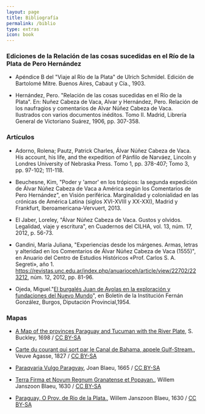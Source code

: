```yaml
---
layout: page
title: Bibliografía
permalink: /biblio
type: extras
icon: book
---
```


### Ediciones de la Relación de las cosas sucedidas en el Río de la Plata de Pero Hernández

* Apéndice B del "Viaje al Río de la Plata" de Ulrich Schmídel. Edición de Bartolomé Mitre. Buenos Aires, Cabaut y Cía., 1903.

* Hernández, Pero. "Relación de las cosas sucedidas en el Río de la Plata". En: Nuñez Cabeza de Vaca, Alvar y Hernández, Pero. Relación de los naufragios y comentarios de Alvar Núñez Cabeza de Vaca.  Ilustrados con varios documentos inéditos. Tomo II. Madrid, Librería General de Victoriano Suárez, 1906, pp. 307-358.
 

### Artículos

* Adorno, Rolena; Pautz, Patrick Charles, Álvar Núñez Cabeza de Vaca. His account, his life, and the expedition of Pánfilo de Narváez, Lincoln y Londres University of Nebraska Press. Tomo 1, pp. 378-407; Tomo 3, pp. 97-102; 111-118.

* Beuchesne, Kim, "Poder y 'amor' en los trópicos: la segunda expedición de Álvar Núñez Cabeza de Vaca a América según los Comentarios de Pero Hernández", en Visión periférica. Marginalidad y colonialidad en las crónicas de América Latina (siglos XVI-XVIII y XX-XXI), Madrid y Frankfurt, Iberoamericana-Vervuert, 2013.

* El Jaber, Loreley, "Álvar Núñez Cabeza de Vaca. Gustos y olvidos. Legalidad, viaje y escritura", en Cuadernos del CILHA, vol. 13, núm. 17, 2012, p. 56-73.

* Gandini, María Juliana, "Experiencias desde los márgenes. Armas, letras y alteridad en los Comentarios de Álvar Núñez Cabeza de Vaca (1555)", en Anuario del Centro de Estudios Históricos «Prof. Carlos S. A. Segreti», año 1. https://revistas.unc.edu.ar/index.php/anuarioceh/article/view/22702/223212, núm. 12, 2012, pp. 81-96.

* Ojeda, Miguel."[El burgalés Juan de Ayolas en la exploración y fundaciones del Nuevo Mundo](https://riubu.ubu.es/bitstream/handle/10259.4/1054/0211-8998_n127_p187-199.pdf?sequence=1)", en Boletín de la Institución Fernán González, Burgos, Diputación Provincial,1954.   

### Mapas

* <a href="https://www.wdl.org/en/item/235/view/1/4/" title="via World Digital Library">A Map of the provinces Paraguay and Tucuman with the River Plate</a>, S. Buckley, 1698 / <a href="https://creativecommons.org/licenses/by-sa/4.0">CC BY-SA</a>

* <a href="https://www.davidrumsey.com/luna/servlet/detail/RUMSEY~8~1~28209~1120441:Gulf-Stream-?sort=Pub_List_No_InitialSort%2CPub_Date%2CPub_List_No%2CSeries_No&qvq=q:canal%20de%20bahama;sort:Pub_List_No_InitialSort%2CPub_Date%2CPub_List_No%2CSeries_No;lc:RUMSEY~8~1&mi=0&trs=1" title="via David Rumsay">Carte du courant qui sort par le Canal de Bahama, appele Gulf-Stream.</a>, Veuve Agasse, 1827 / <a href="https://creativecommons.org/licenses/by-sa/4.0">CC BY-SA</a>

* <a href="https://www.davidrumsey.com/luna/servlet/detail/RUMSEY~8~1~282896~90054401:Paraqvaria-Vulgo-Paragvay?sort=Pub_List_No_InitialSort%2CPub_Date%2CPub_List_No%2CSeries_No#" title="via David Rumsay">Paraqvaria Vulgo Paragvay</a>, Joan Blaeu, 1665 / <a href="https://creativecommons.org/licenses/by-sa/4.0">CC BY-SA</a>

* <a href="https://www.davidrumsey.com/luna/servlet/detail/RUMSEY~8~1~285997~90058515:Terra-Firma-et-Novum-Regnum-Granate?sort=Pub_List_No_InitialSort%2CPub_Date%2CPub_List_No%2CSeries_No&qvq=w4s:/when%2F1630;q:panama;sort:Pub_List_No_InitialSort%2CPub_Date%2CPub_List_No%2CSeries_No;lc:RUMSEY~8~1&mi=0&trs=1" title="via David Rumsay">Terra Firma et Novum Regnum Granatense et Popayan.</a>, Willem Janszoon Blaeu, 1630 / <a href="https://creativecommons.org/licenses/by-sa/4.0">CC BY-SA</a>

* <a href="https://www.davidrumsey.com/luna/servlet/detail/RUMSEY~8~1~286001~90058519:Paraguay|-O-Prov--de-Rio-de-la-Plat?sort=Pub_List_No_InitialSort%2CPub_Date%2CPub_List_No%2CSeries_No" title="via David Rumsay">Paraguay, O Prov. de Rio de la Plata.</a>, Willem Janszoon Blaeu, 1630 / <a href="https://creativecommons.org/licenses/by-sa/4.0">CC BY-SA</a>


